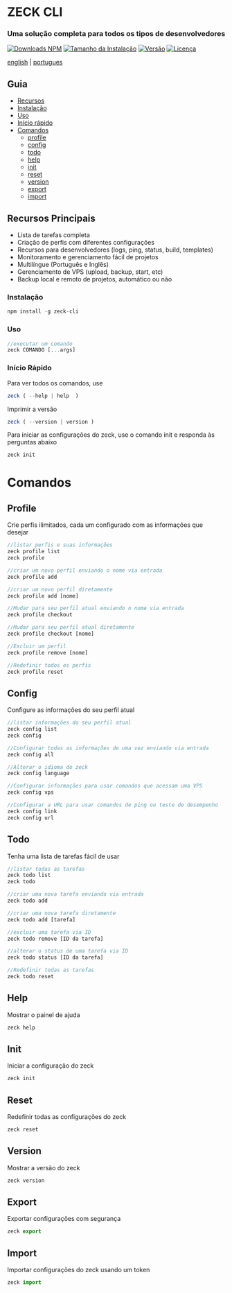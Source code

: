 # ZECK CLI
 <h3> Uma solução completa para todos os tipos de desenvolvedores</h3>

[![Downloads NPM](https://img.shields.io/npm/dm/zeck-cli.svg?style=flat)](https://npmcharts.com/compare/zeck-cli?minimal=true)
[![Tamanho da Instalação](https://packagephobia.now.sh/badge?p=zeck-cli)](https://packagephobia.now.sh/result?p=zeck-cli)
[![Versão](https://img.shields.io/npm/v/zeck-cli.svg)](https://npmjs.org/package/zeck-cli)
[![Licença](https://img.shields.io/npm/l/zeck-cli.svg)](https://github.com/lite-technology/zeck-cli/blob/main/package.json)


[english](README.md) | [portugues](README/pt-br.md)

## Guia
- [Recursos](#main-features)
- [Instalação](#installation)
- [Uso](#usage)
- [Início rápido](#quick-start)
- [Comandos](#commands)
    * [profile](#Profile)
    * [config](#Config)
    * [todo](#Todo)
    * [help](#Help)
    * [init](#Init)
    * [reset](#reset)
    * [version](#version)
    * [export](#export)
    * [import](#import)


## Recursos Principais
- Lista de tarefas completa
- Criação de perfis com diferentes configurações
- Recursos para desenvolvedores (logs, ping, status, build, templates)
- Monitoramento e gerenciamento fácil de projetos
- Multilíngue (Português e Inglês)
- Gerenciamento de VPS (upload, backup, start, etc)
- Backup local e remoto de projetos, automático ou não

### Instalação

```js
npm install -g zeck-cli
```

### Uso 
```js
//executar um comando
zeck COMANDO [...args]
```

### Início Rápido
Para ver todos os comandos, use
```js
zeck ( --help | help  )  
```

Imprimir a versão
```js
zeck ( --version | version )    
```

Para iniciar as configurações do zeck, use o comando init e responda às perguntas abaixo
```js
zeck init    
```
# Comandos

## Profile
Crie perfis ilimitados, cada um configurado com as informações que desejar
```js
//listar perfis e suas informações
zeck profile list 
zeck profile 

//criar um novo perfil enviando o nome via entrada
zeck profile add

//criar um novo perfil diretamente
zeck profile add [nome]

//Mudar para seu perfil atual enviando o nome via entrada
zeck profile checkout

//Mudar para seu perfil atual diretamente
zeck profile checkout [nome]

//Excluir um perfil
zeck profile remove [nome]

//Redefinir todos os perfis
zeck profile reset
```

## Config
Configure as informações do seu perfil atual
```js
//listar informações do seu perfil atual
zeck config list 
zeck config 

//Configurar todas as informações de uma vez enviando via entrada
zeck config all

//Alterar o idioma do zeck
zeck config language

//Configurar informações para usar comandos que acessam uma VPS
zeck config vps

//Configurar a URL para usar comandos de ping ou teste de desempenho
zeck config link
zeck config url
```

## Todo
Tenha uma lista de tarefas fácil de usar
```js
//listar todas as tarefas
zeck todo list 
zeck todo 

//criar uma nova tarefa enviando via entrada
zeck todo add

//criar uma nova tarefa diretamente
zeck todo add [tarefa]

//excluir uma tarefa via ID
zeck todo remove [ID da tarefa]

//alterar o status de uma tarefa via ID
zeck todo status [ID da tarefa]

//Redefinir todas as tarefas
zeck todo reset
```

## Help 
Mostrar o painel de ajuda
```js
zeck help
```

## Init 
Iniciar a configuração do zeck
```js
zeck init
```

## Reset 
Redefinir todas as configurações do zeck
```js
zeck reset
```

## Version 
Mostrar a versão do zeck
```js
zeck version
```

## Export 
Exportar configurações com segurança
```js
zeck export
```

## Import 
Importar configurações do zeck usando um token
```js
zeck import
```